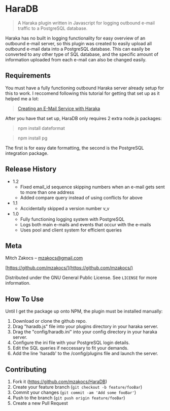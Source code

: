 # HaraDB
> A Haraka plugin written in Javascript for logging outbound e-mail traffic to a PostgreSQL database.

Haraka has no built in logging functionality for easy overview of an outbound e-mail server, so this plugin was created to easily upload all outbound e-mail data into a PostgreSQL database. This can easily be converted to any other type of SQL database, and the specific amount of information uploaded from each e-mail can also be changed easily.  

## Requirements
You must have a fully functioning outbound Haraka server already setup for this to work. I reccomend following this tutorial for getting that set up as it helped me a lot: 
> [Creating an E-Mail Service with Haraka](https://thihara.github.io/Creating-E-Mail-Service-with-Haraka/) 
 
After you have that set up, HaraDB only requires 2 extra node.js packages:

> npm install dateformat  

> npm install pg

The first is for easy date formatting, the second is the PostgreSQL integration package.

## Release History
* 1.2
    * Fixed email_id sequence skipping numbers when an e-mail gets sent to more than one address
    * Added compare query instead of using conflicts for above
* 1.1
    * Accidentally skipped a version number v_v
* 1.0
    * Fully functioning logging system with PostgreSQL
    * Logs both main e-mails and events that occur with the e-mails
    * Uses pool and client system for efficient queries

## Meta

Mitch Zakocs – mzakocs@gmail.com

[https://github.com/mzakocs/](https://github.com/mzakocs/)  

Distributed under the GNU General Public License. See ``LICENSE`` for more information.

## How To Use

Until I get the package up onto NPM, the plugin must be installed manually:

1. Download or clone the github repo.
2. Drag "haradb.js" file into your plugins directory in your haraka server.
3. Drag the "config/haradb.ini" into your config directory in your haraka server.
4. Configure the ini file with your PostgreSQL login details.
5. Edit the SQL queries if neccessary to fit your demands.
6. Add the line 'haradb' to the /config/plugins file and launch the server.

## Contributing

1. Fork it (<https://github.com/mzakocs/HaraDB>)
2. Create your feature branch (`git checkout -b feature/fooBar`)
3. Commit your changes (`git commit -am 'Add some fooBar'`)
4. Push to the branch (`git push origin feature/fooBar`)
5. Create a new Pull Request
